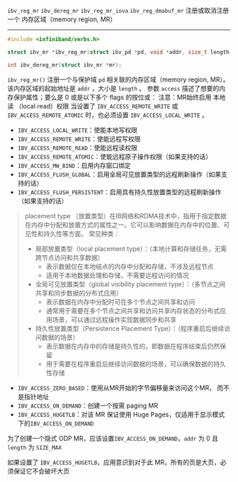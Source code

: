 `ibv_reg_mr`
`ibv_dereg_mr`
`ibv_reg_mr_iova`
`ibv_reg_dmabuf_mr`
注册或取消注册一个 内存区域（memory region, MR）

---
```c
#include <infiniband/verbs.h>

struct ibv_mr *ibv_reg_mr(struct ibv_pd *pd, void *addr, size_t length, int access);

int ibv_dereg_mr(struct ibv_mr *mr);
```

`ibv_reg_mr()` 注册一个与保护域 `pd` 相关联的内存区域（memory region, MR）。该内存区域的起始地址是 `addr` ，大小是 `length` 。
参数 `access` 描述了想要的内存保护属性；要么是 0 或是以下多个 flags 的按位或：
注意：MR始终启用 本地读 （local read）权限
当设置了 `IBV_ACCESS_REMOTE_WRITE` 或 `IBV_ACCESS_REMOTE_ATOMIC` 时，也必须设置 `IBV_ACCESS_LOCAL_WRITE` 。
- `IBV_ACCESS_LOCAL_WRITE`：使能本地写权限
- `IBV_ACCESS_REMOTE_WRITE`：使能远程写权限
- `IBV_ACCESS_REMOTE_READ`：使能远程读权限
- `IBV_ACCESS_REMOTE_ATOMIC`：使能远程原子操作权限（如果支持的话）
- `IBV_ACCESS_MW_BIND`：启用内存窗口绑定
- `IBV_ACCESS_FLUSH_GLOBAL`：启用全局可见放置类型的远程刷新操作（如果支持的话）
- `IBV_ACCESS_FLUSH_PERSISTENT`：启用具有持久性放置类型的远程刷新操作（如果支持的话）
> placement type （放置类型）在IB网络和RDMA技术中，指用于指定数据在内存中分配和放置方式的属性之一。它可以影响数据在内存中的位置、可见性和持久性等方面。
> 常见种类：
> - 局部放置类型（local placement type）：（本地计算和存储任务，无需跨节点访问和共享数据）
>     - 表示数据仅在本地结点的内存中分配和存储，不涉及远程节点
>     - 适用于本地数据处理和存储，不需要远程访问的情况
> - 全局可见放置类型（global visibility placement type）：（多节点之间共享和同步数据的分布式应用）
>     - 表示数据在内存中分配时可在多个节点之间共享和访问
>     - 通常用于需要在多个节点之间共享和访问共享内存状态的分布式应用场景，可以通过远程操作实现数据同步和共享
> - 持久性放置类型（Persistence Placement Type）：（程序重启后继续访问数据的场景）
>     - 表示数据在内存中的存储是持久性的，即数据在程序结束后仍然保留
>     - 用于需要在程序重启后继续访问数据的场景，可以确保数据的持久性存储
- `IBV_ACCESS_ZERO_BASED`：使用从MR开始的字节偏移量来访问这个MR，  而不是指针地址
- `IBV_ACCESS_ON_DEMAND`：创建一个按需 paging MR
- `IBV_ACCESS_HUGETLB`：对该 MR 保证使用 Huge Pages，仅适用于显示模式下的`IBV_ACCESS_ON_DEMAND` 

为了创建一个隐式 ODP MR，应该设置`IBV_ACCESS_ON_DEMAND`，`addr` 为 0 且 `length` 为 `SIZE_MAX`

如果设置了 `IBV_ACCESS_HUGETLB`，应用意识到对于此 MR，所有的页是大页，必须保证它不会破坏大页